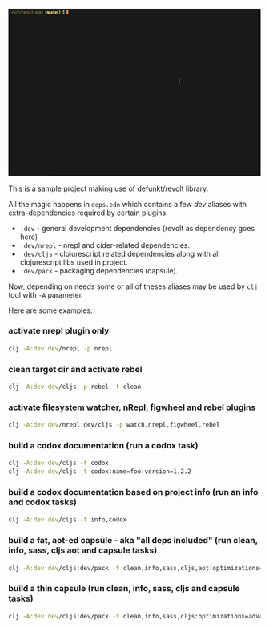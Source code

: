 ![REPL session](revolt.gif?raw=true "session")

This is a sample project making use of [defunkt/revolt](https://github.com/mbuczko/revolt) library.

All the magic happens in `deps.edn` which contains a few _dev_ aliases with extra-dependencies required by certain plugins.

* `:dev` - general development dependencies (revolt as dependency goes here)
* `:dev/nrepl` - nrepl and cider-related dependencies.
* `:dev/cljs` - clojurescript related dependencies along with all clojurescript libs used in project.
* `:dev/pack` - packaging dependencies (capsule).

Now, depending on needs some or all of theses aliases may be used by `clj` tool with `-A` parameter.

Here are some examples:

### activate nrepl plugin only
``` sh
clj -A:dev:dev/nrepl -p nrepl
```

### clean target dir and activate rebel
``` sh
clj -A:dev:dev/cljs -p rebel -t clean
```

### activate filesystem watcher, nRepl, figwheel and rebel plugins
``` sh
clj -A:dev:dev/nrepl:dev/cljs -p watch,nrepl,figwheel,rebel
```

### build a codox documentation (run a codox task)
``` sh
clj -A:dev:dev/cljs -t codox
clj -A:dev:dev/cljs -t codox:name=foo:version=1.2.2
```

### build a codox documentation based on project info (run an info and codox tasks)
``` sh
clj -A:dev:dev/cljs -t info,codox
```

### build a fat, aot-ed capsule - aka "all deps included" (run clean, info, sass, cljs aot and capsule tasks)
``` sh
clj -A:dev:dev/cljs:dev/pack -t clean,info,sass,cljs,aot:optimizations=advanced,capsule
```

### build a thin capsule (run clean, info, sass, cljs and capsule tasks)
``` sh
clj -A:dev:dev/cljs:dev/pack -t clean,info,sass,cljs:optimizations=advanced,capsule:capsule-type=thin
```



